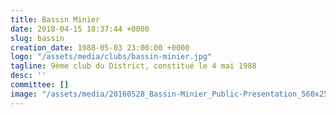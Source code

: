```yaml
---
title: Bassin Minier
date: 2018-04-15 18:37:44 +0000
slug: bassin
creation_date: 1988-05-03 23:00:00 +0000
logo: "/assets/media/clubs/bassin-minier.jpg"
tagline: 9ème club du District, constitué le 4 mai 1988
desc: ''
committee: []
image: "/assets/media/20160528_Bassin-Minier_Public-Presentation_560x250.JPG"
---
```

